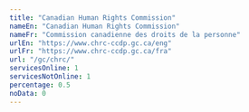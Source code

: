 ```yaml
---
title: "Canadian Human Rights Commission"
nameEn: "Canadian Human Rights Commission"
nameFr: "Commission canadienne des droits de la personne"
urlEn: "https://www.chrc-ccdp.gc.ca/eng"
urlFr: "https://www.chrc-ccdp.gc.ca/fra"
url: "/gc/chrc/"
servicesOnline: 1
servicesNotOnline: 1
percentage: 0.5
noData: 0
---
```

